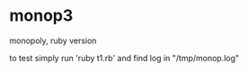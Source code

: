 monop3
======

monopoly, ruby version


to test simply run 'ruby t1.rb' and find log in "/tmp/monop.log"
